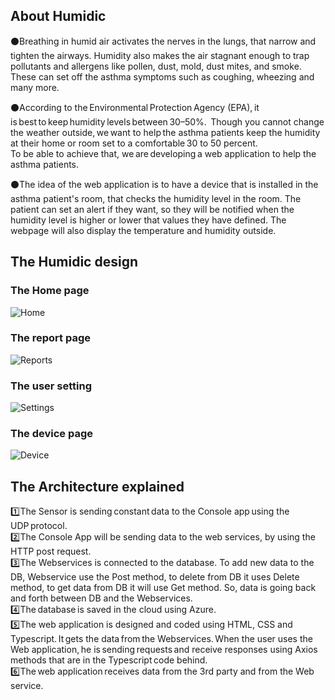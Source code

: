 ## About Humidic
:black_circle:Breathing in humid air activates the nerves in the lungs, that narrow and tighten the
airways. Humidity also makes the air stagnant enough to trap pollutants and allergens like
pollen, dust, mold, dust mites, and smoke. These can set off the asthma symptoms such as
coughing, wheezing and many more.

:black_circle:According to the Environmental Protection Agency
(EPA), it is best to keep humidity levels between 30–50%. 
Though you cannot change the weather outside, we want to help the asthma patients keep
the humidity at their home or room set to a comfortable 30 to 50 percent. </br>
To be able to achieve that, we are developing a web application to help the asthma
patients. </br>

:black_circle:The idea of the web application is to have a device that is installed in the asthma patient's
room, that checks the humidity level in the room. The patient can set an alert if they want,
so they will be notified when the humidity level is higher or lower that values they have
defined. The webpage will also display the temperature and humidity outside.

## The Humidic design
### The Home page 
![Home](https://user-images.githubusercontent.com/58290791/107936886-7b99ad80-6f83-11eb-9f60-a7ada0f7b8f6.png) </br>
### The report page 
![Reports](https://user-images.githubusercontent.com/58290791/107937037-b00d6980-6f83-11eb-81c7-3235b4cbad59.png)
</br>
### The user setting
![Settings](https://user-images.githubusercontent.com/58290791/107937177-dd5a1780-6f83-11eb-8893-a72a2a895810.png)
</br>
### The device page
![Device](https://user-images.githubusercontent.com/58290791/107937300-09759880-6f84-11eb-81f8-4cc9f329dc94.png)
</br>

## The Architecture explained
:one:The Sensor is sending constant data to the Console app using the UDP protocol.</br>
:two:The Console App will be sending data to the web services, by using the HTTP post
request. </br>
:three:The Webservices is connected to the database. To add new data to the DB, Webservice use
the Post method, to delete from DB it uses Delete method, to get data from DB it will use
Get method. So, data is going back and forth between DB and the Webservices. </br>
:four:The database is saved in the cloud using Azure. </br>
:five:The web application is designed and coded using HTML, CSS and Typescript. It gets the
data from the Webservices. When the user uses the Web application, he
is sending requests and receive responses using Axios methods that are in the
Typescript code behind. </br>
:six:The web application receives data from the 3rd party and from the Web service.
